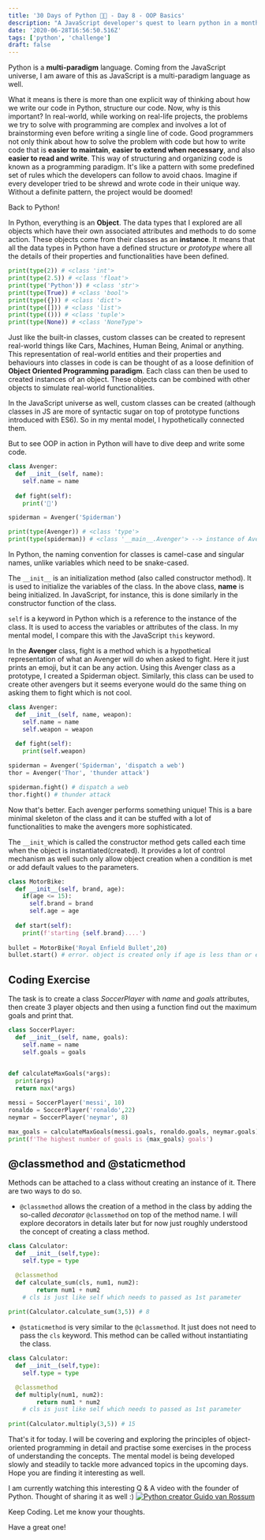 ```yaml
---
title: '30 Days of Python 👨‍💻 - Day 8 - OOP Basics'
description: "A JavaScript developer's quest to learn python in a month."
date: '2020-06-28T16:56:50.516Z'
tags: ['python', 'challenge']
draft: false
---
```


Python is a **multi-paradigm** language. Coming from the JavaScript universe, I am aware of this as JavaScript is a multi-paradigm language as well.

What it means is there is more than one explicit way of thinking about how we write our code in Python, structure our code. Now, why is this important? In real-world, while working on real-life projects, the problems we try to solve with programming are complex and involves a lot of brainstorming even before writing a single line of code. Good programmers not only think about how to solve the problem with code but how to write code that is **easier to maintain**, **easier to extend when necessary**, and also **easier to read and write**. This way of structuring and organizing code is known as a programming paradigm. It's like a pattern with some predefined set of rules which the developers can follow to avoid chaos. Imagine if every developer tried to be shrewd and wrote code in their unique way. Without a definite pattern, the project would be doomed! 

Back to Python!

In Python, everything is an **Object**. The data types that I explored are all objects which have their own associated attributes and methods to do some action. These objects come from their classes as an **instance**. It means that all the data types in Python have a defined structure or *prototype* where all the details of their properties and functionalities have been defined. 

```python
print(type(2)) # <class 'int'>
print(type(2.5)) # <class 'float'>
print(type('Python')) # <class 'str'>
print(type(True)) # <class 'bool'>
print(type({})) # <class 'dict'>
print(type([])) # <class 'list'>
print(type(())) # <class 'tuple'>
print(type(None)) # <class 'NoneType'>
```

Just like the built-in classes, custom classes can be created to represent real-world things like Cars, Machines, Human Being, Animal or anything. This representation of real-world entities and their properties and behaviours into classes in code is can be thought of as a loose definition of **Object Oriented Programming paradigm**. Each class can then be used to created instances of an object. These objects can be combined with other objects to simulate real-world functionalities. 

In the JavaScript universe as well, custom classes can be created (although classes in JS are more of syntactic sugar on top of prototype functions introduced with ES6). So in my mental model, I hypothetically connected them. 

But to see OOP in action in Python will have to dive deep and write some code.

```python
class Avenger:
  def __init__(self, name):
    self.name = name
  
  def fight(self):
    print('👊')

spiderman = Avenger('Spiderman')

print(type(Avenger)) # <class 'type'>
print(type(spiderman)) # <class '__main__.Avenger'> --> instance of Avenger
```

In Python, the naming convention for classes is camel-case and singular names, unlike variables which need to be snake-cased.

The `__init__` is an initialization method (also called constructor method). It is used to initialize the variables of the class. In the above class, **name** is being initialized. In JavaScript, for instance, this is done similarly in the constructor function of the class.

`self` is a keyword in Python which is a reference to the instance of the class. It is used to access the variables or attributes of the class. In my mental model, I compare this with the JavaScript `this` keyword. 

In the **Avenger** class, fight is a method which is a hypothetical representation of what an Avenger will do when asked to fight. Here it just prints an emoji, but it can be any action. Using this Avenger class as a prototype, I created a Spiderman object. Similarly, this class can be used to create other avengers but it seems everyone would do the same thing on asking them to fight which is not cool.

```python
class Avenger:
  def __init__(self, name, weapon):
    self.name = name
    self.weapon = weapon
  
  def fight(self):
    print(self.weapon)

spiderman = Avenger('Spiderman', 'dispatch a web')
thor = Avenger('Thor', 'thunder attack')

spiderman.fight() # dispatch a web
thor.fight() # thunder attack
```

Now that's better. Each avenger performs something unique! This is a bare minimal skeleton of the class and it can be stuffed with a lot of functionalities to make the avengers more sophisticated.

The `__init_`which is called the constructor method gets called each time when the object is instantiated(created). It provides a lot of control mechanism as well such only allow object creation when a condition is met or add default values to the parameters.

```python
class MotorBike:
  def __init__(self, brand, age):
    if(age <= 15):
      self.brand = brand
      self.age = age
  
  def start(self):
    print(f'starting {self.brand}....')
  
bullet = MotorBike('Royal Enfield Bullet',20)
bullet.start() # error. object is created only if age is less than or equals 15
```

## Coding Exercise

The task is to create a class *SoccerPlayer* with *name* and *goals* attributes, then create 3 player objects and then using a function find out the maximum goals and print that.

```python
class SoccerPlayer:
  def __init__(self, name, goals):
    self.name = name
    self.goals = goals
  

def calculateMaxGoals(*args):
  print(args)
  return max(*args)

messi = SoccerPlayer('messi', 10)
ronaldo = SoccerPlayer('ronaldo',22)
neymar = SoccerPlayer('neymar', 8)

max_goals = calculateMaxGoals(messi.goals, ronaldo.goals, neymar.goals)
print(f'The highest number of goals is {max_goals} goals')
```

## @classmethod and @staticmethod

Methods can be attached to a class without creating an instance of it. There are two ways to do so. 

- `@classmethod` allows the creation of a method in the class by adding the so-called *decorator* `@classmethod` on top of the method name. I will explore decorators in details later but for now just roughly understood the concept of creating a class method.

```python
class Calculator:
  def __init__(self,type):
    self.type = type

  @classmethod
  def calculate_sum(cls, num1, num2): 
		return num1 + num2
	# cls is just like self which needs to passed as 1st parameter
    
print(Calculator.calculate_sum(3,5)) # 8
```

- `@staticmethod` is very similar to the `@classmethod`. It just does not need to pass the `cls` keyword. This method can be called without instantiating the class.

```python
class Calculator:
  def __init__(self,type):
    self.type = type

  @classmethod
  def multiply(num1, num2): 
		return num1 * num2
	# cls is just like self which needs to passed as 1st parameter
    
print(Calculator.multiply(3,5)) # 15
```

That's it for today. I will be covering and exploring the principles of object-oriented programming in detail and practise some exercises in the process of understanding the concepts. The mental model is being developed slowly and steadily to tackle more advanced topics in the upcoming days. Hope you are finding it interesting as well.

I am currently watching this interesting Q & A video with the founder of Python. Thought of sharing it as well :)
[![Python creator Guido van Rossum](http://img.youtube.com/vi/7kn7NtlV6g0/0.jpg)](http://www.youtube.com/watch?v=7kn7NtlV6g0 "Creator of Python Programming Language, Guido van Rossum")

Keep Coding. Let me know your thoughts.

Have a great one!